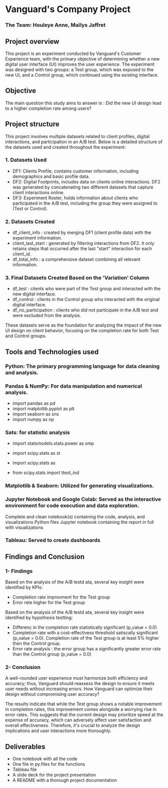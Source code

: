 # Vanguard's Company Project

### The Team: Houleye Anne, Maïlys Jaffret

## Project overview 

This project is an experiment conducted by Vanguard's Customer Experience team, with the primary objective of determining whether a new digital user interface (UI) improves the user experience. The experiment was designed with two groups: a Test group, which was exposed to the new UI, and a Control group, which continued using the existing interface.

## Objective

The main question this study aims to answer is : Did the new UI design lead to a higher completion rate among users?

## Project structure

This project involves multiple datasets related to client profiles, digital interactions, and participation in an A/B test. Below is a detailed structure of the datasets used and created throughout the experiment:

### 1. Datasets Used

- DF1: Clients Profile, contains customer information, including demographics and basic profile data.
- DF2: Digital Footprints, includes data on clients online interactions. DF2 was generated by concatenating two different datasets that capture client interactions online.
- DF3: Experiment Roster, holds information about clients who participated in the A/B test, including the group they were assigned to (Test or Control).

### 2. Datasets Created

- df_client_info : created by merging DF1 (client profile data) with the experiment information.
- client_last_start : generated by filtering interactions from DF2. It only retains steps that occurred after the last "start" interaction for each client_id.
- df_total_info : a comprehensive dataset combining all relevant information.

### 3. Final Datasets Created Based on the 'Variation' Column

- df_test : clients who were part of the Test group and interacted with the new digital interface.
- df_control : clients in the Control group who interacted with the original digital interface.
- df_no_participation : clients who did not participate in the A/B test and were excluded from the analysis.

These datasets serve as the foundation for analyzing the impact of the new UI design on client behavior, focusing on the completion rate for both Test and Control groups.

## Tools and Technologies used

### Python: The primary programming language for data cleaning and analysis.

### Pandas & NumPy: For data manipulation and numerical analysis.

- import pandas as pd
- import matplotlib.pyplot as plt
- import seaborn as sns
- import numpy as np

### Sats: for statistic analysis

- import statsmodels.stats.power as smp

- import scipy.stats as st
- import scipy.stats as 
- from scipy.stats import ttest_ind
  
### Matplotlib & Seaborn: Utilized for generating visualizations.

### Jupyter Notebook and Google Colab: Served as the interactive environment for code execution and data exploration.
Complete and clean notebook(s) containing the code, analysis, and visualizations Python files
Jupyter notebook containing the report in full with visualizations

### Tableau: Served to create dashboards

## Findings and Conclusion

### 1- Findings

Based on the analysis of the A/B testd ata, several key insight were identified by KPIs:
- Completion rate improvment for the Test group
- Error rete higher for the Test group

Based on the analysis of the A/B testd ata, several key insight were identified by hypothesis testting:
- Differenc in the completion rate statistically significant (p_value = 0.0)
- Completion rate with a cost-effectivess threshold satiscally significant (p_value = 0.0). Completion rate of the Test group is at least 5% higher then the Control group.
- Error rate analysis : the error group has a significantly greater error rate than the Control group (p_value = 0.0)

### 2- Conclusion

A well-rounded user experience must harmonize both efficiency and accuracy; thus, Vanguard should reassess the design to ensure it meets user needs without increasing errors.
How Vanguard can optimize their  design without compromising user accuracy?

The results indicate that while the Test group shows a notable improvement in completion rates, this improvement comes alongside a worrying rise in error rates. 
This suggests that the current design may prioritize speed at the expense of accuracy, which can adversely affect user satisfaction and overall effectiveness.
Therefore, it's crucial to analyze the design implications and user interactions more thoroughly.

## Deliverables

- One notebook with all the code
- One file in py.files for the functions
- Tableau file
- A slide deck for the project presentation
- A README with a thorough project documentation







